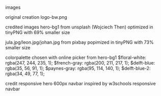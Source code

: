 

images

original creation
logo-bw.png 

credited images
hero-bg1 from unsplash (Wojciech Then) optimized in tinyPNG with 69% smaller size

jula.jpg/leon.jpg/johan.jpg from pixbay popimized in tinyPNG with 73%
smaller size

colorpalette chosen with online picker from hero-bg1
$floral-white: rgba(247, 244, 235, 1);
$french-gray: rgba(200, 211, 217, 1);
$delft-blue: rgba(35, 56, 91, 1);
$paynes-gray: rgba(95, 114, 140, 1);
$delft-blue-2: rgba(34, 49, 77, 1);


credit
responsive hero 600px navbar inspired by w3schools responsive navbar


